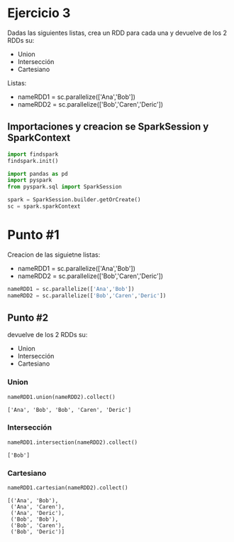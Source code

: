 # Ejercicio 3

Dadas las siguientes listas, crea un RDD para cada una y devuelve de los 2 RDDs su:
* Union
* Intersección
* Cartesiano

Listas:
* nameRDD1 = sc.parallelize(['Ana','Bob'])
* nameRDD2 = sc.parallelize(['Bob','Caren','Deric'])

## Importaciones y creacion se SparkSession y SparkContext



```python
import findspark
findspark.init()

import pandas as pd
import pyspark
from pyspark.sql import SparkSession

spark = SparkSession.builder.getOrCreate()
sc = spark.sparkContext
```

# Punto #1
Creacion de las siguietne listas:
* nameRDD1 = sc.parallelize(['Ana','Bob'])
* nameRDD2 = sc.parallelize(['Bob','Caren','Deric'])


```python
nameRDD1 = sc.parallelize(['Ana','Bob'])
nameRDD2 = sc.parallelize(['Bob','Caren','Deric'])
```

## Punto #2

devuelve de los 2 RDDs su:

* Union
* Intersección
* Cartesiano

### Union


```python
nameRDD1.union(nameRDD2).collect()
```




    ['Ana', 'Bob', 'Bob', 'Caren', 'Deric']



### Intersección


```python
nameRDD1.intersection(nameRDD2).collect()
```




    ['Bob']



### Cartesiano


```python
nameRDD1.cartesian(nameRDD2).collect()
```




    [('Ana', 'Bob'),
     ('Ana', 'Caren'),
     ('Ana', 'Deric'),
     ('Bob', 'Bob'),
     ('Bob', 'Caren'),
     ('Bob', 'Deric')]


